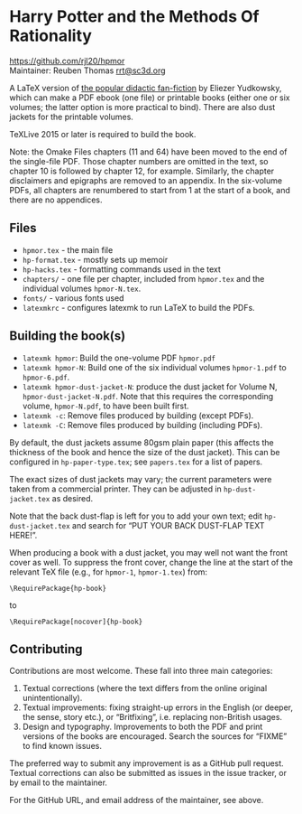 # Harry Potter and the Methods Of Rationality

https://github.com/rjl20/hpmor  
Maintainer: Reuben Thomas <rrt@sc3d.org>

A LaTeX version of
[the popular didactic fan-fiction](http://www.hpmor.com) by Eliezer Yudkowsky, which
can make a PDF ebook (one file) or printable books (either one or six
volumes; the latter option is more practical to bind). There are also dust
jackets for the printable volumes.

TeXLive 2015 or later is required to build the book.

Note: the Omake Files chapters (11 and 64) have been moved to the end of the
single-file PDF. Those chapter numbers are omitted in the text, so chapter
10 is followed by chapter 12, for example. Similarly, the chapter
disclaimers and epigraphs are removed to an appendix. In the six-volume
PDFs, all chapters are renumbered to start from 1 at the start of a book,
and there are no appendices.


## Files

* `hpmor.tex` - the main file
* `hp-format.tex` - mostly sets up memoir
* `hp-hacks.tex` - formatting commands used in the text
* `chapters/` - one file per chapter, included from `hpmor.tex` and the
  individual volumes `hpmor-N.tex`.
* `fonts/` - various fonts used
* `latexmkrc` - configures latexmk to run LaTeX to build the PDFs.


## Building the book(s)

* `latexmk hpmor`: Build the one-volume PDF `hpmor.pdf`
* `latexmk hpmor-N`: Build one of the six individual volumes
  `hpmor-1.pdf` to `hpmor-6.pdf`.
* `latexmk hpmor-dust-jacket-N`: produce the dust jacket for Volume N,
  `hpmor-dust-jacket-N.pdf`. Note that this requires the corresponding volume, `hpmor-N.pdf`, to have been built first.
* `latexmk -c`: Remove files produced by building (except PDFs).
* `latexmk -C`: Remove files produced by building (including PDFs).

By default, the dust jackets assume 80gsm plain paper (this affects the thickness of the book and hence the size of the dust jacket). This can be configured in `hp-paper-type.tex`; see `papers.tex` for a list of papers.

The exact sizes of dust jackets may vary; the current parameters were taken from a commercial printer. They can be adjusted in `hp-dust-jacket.tex` as desired.

Note that the back dust-flap is left for you to add your own text; edit `hp-dust-jacket.tex` and search for “PUT YOUR BACK DUST-FLAP TEXT HERE!”.

When producing a book with a dust jacket, you may well not want the front cover as well. To suppress the front cover, change the line at the start of the relevant TeX file (e.g., for `hpmor-1`, `hpmor-1.tex`) from:

`\RequirePackage{hp-book}`

to

`\RequirePackage[nocover]{hp-book}`


## Contributing

Contributions are most welcome. These fall into three main categories:

1. Textual corrections (where the text differs from the online original unintentionally).
2. Textual improvements: fixing straight-up errors in the English (or deeper, the sense, story etc.), or “Britfixing”, i.e. replacing non-British usages.
3. Design and typography. Improvements to both the PDF and print versions of the books are encouraged. Search the sources for “FIXME” to find known issues.

The preferred way to submit any improvement is as a GitHub pull request. Textual corrections can also be submitted as issues in the issue tracker, or by email to the maintainer.

For the GitHub URL, and email address of the maintainer, see above.
